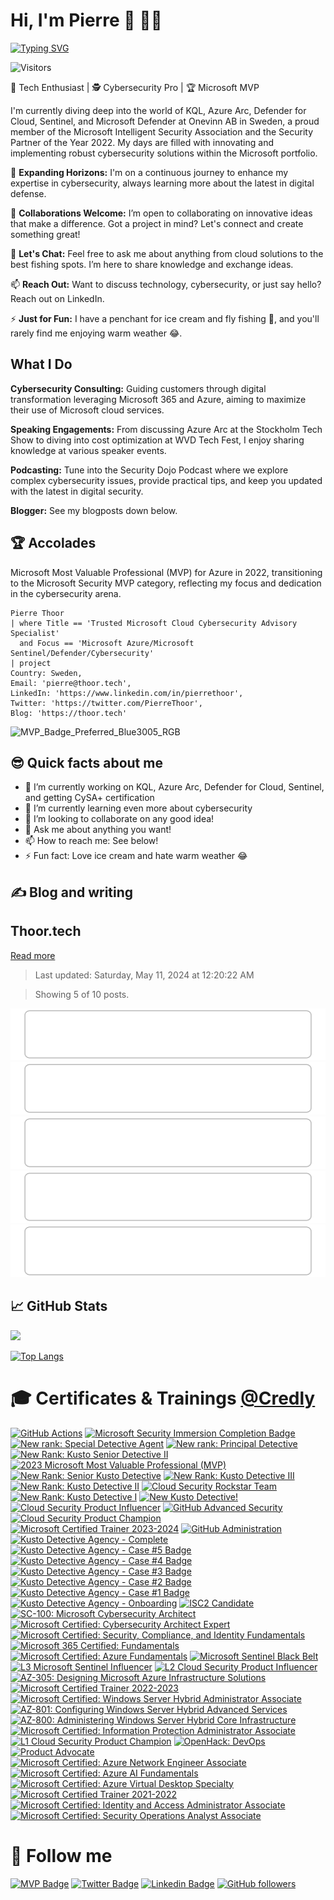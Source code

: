 # Hi, I'm Pierre 👋 👨‍💻

[![Typing SVG](https://readme-typing-svg.demolab.com?font=Fira+Code&pause=1000&width=435&lines=Welcome+to+my+GitHub+profile)](https://git.io/typing-svg)

![Visitors](https://api.visitorbadge.io/api/visitors?path=https%3A%2F%2Fgithub.com%2Fpthoor%2Fpthoor&labelColor=%232ccce4&countColor=%23555555)

🔭 Tech Enthusiast | 🕵️ Cybersecurity Pro | 🏆 Microsoft MVP

I'm currently diving deep into the world of KQL, Azure Arc, Defender for Cloud, Sentinel, and Microsoft Defender at Onevinn AB in Sweden, a proud member of the Microsoft Intelligent Security Association and the Security Partner of the Year 2022. My days are filled with innovating and implementing robust cybersecurity solutions within the Microsoft portfolio.

🌱 **Expanding Horizons:** I'm on a continuous journey to enhance my expertise in cybersecurity, always learning more about the latest in digital defense.

👯 **Collaborations Welcome:** I’m open to collaborating on innovative ideas that make a difference. Got a project in mind? Let's connect and create something great!

💬 **Let's Chat:** Feel free to ask me about anything from cloud solutions to the best fishing spots. I’m here to share knowledge and exchange ideas.

📫 **Reach Out:** Want to discuss technology, cybersecurity, or just say hello? Reach out on LinkedIn.

⚡ **Just for Fun:** I have a penchant for ice cream and fly fishing 🎣, and you'll rarely find me enjoying warm weather 😂.

## What I Do
**Cybersecurity Consulting:** Guiding customers through digital transformation leveraging Microsoft 365 and Azure, aiming to maximize their use of Microsoft cloud services.

**Speaking Engagements:** From discussing Azure Arc at the Stockholm Tech Show to diving into cost optimization at WVD Tech Fest, I enjoy sharing knowledge at various speaker events.

**Podcasting:** Tune into the Security Dojo Podcast where we explore complex cybersecurity issues, provide practical tips, and keep you updated with the latest in digital security.

**Blogger:** See my blogposts down below.

## 🏆 Accolades
Microsoft Most Valuable Professional (MVP) for Azure in 2022, transitioning to the Microsoft Security MVP category, reflecting my focus and dedication in the cybersecurity arena.

```kusto
Pierre Thoor
| where Title == 'Trusted Microsoft Cloud Cybersecurity Advisory Specialist'
  and Focus == 'Microsoft Azure/Microsoft Sentinel/Defender/Cybersecurity' 
| project 
Country: Sweden, 
Email: 'pierre@thoor.tech', 
LinkedIn: 'https://www.linkedin.com/in/pierrethoor',
Twitter: 'https://twitter.com/PierreThoor',
Blog: 'https://thoor.tech'
```

![MVP_Badge_Preferred_Blue3005_RGB](https://user-images.githubusercontent.com/34333810/197189980-e067690f-fc0c-4f2c-b7c6-425bcf53b37d.png)

## 😎 Quick facts about me 

- 🔭 I’m currently working on KQL, Azure Arc, Defender for Cloud, Sentinel, and getting CySA+ certification
- 🌱 I’m currently learning even more about cybersecurity
- 👯 I’m looking to collaborate on any good idea!
- 💬 Ask me about anything you want!
- 📫 How to reach me: See below!
- ⚡ Fun fact: Love ice cream and hate warm weather 😂

## ✍️ Blog and writing
<!-- blog-post-list:start -->
## Thoor.tech



[Read more](/)
> Last updated: Saturday, May 11, 2024 at 12:20:22 AM

> Showing 5 of 10 posts.

[![Deploy and destroy Copilot for Security with Bicep and GitHub Actions](https://raw.githubusercontent.com/pthoor/pthoor/main/blog-posts/Thoor.tech/Deploy_and_destroy_Copilot_for_Security_with_Bicep_and_GitHub_Actions.svg)](/Copilot-for-Security-deploy-and-destroy/)
[![Configure Defender for Cloud workload protections with Azure Policy](https://raw.githubusercontent.com/pthoor/pthoor/main/blog-posts/Thoor.tech/Configure_Defender_for_Cloud_workload_protections_with_Azure_Policy.svg)](/DefenderforCloud-Workload-Protection-With-Azure-Policy/)
[![Demystifying Microsoft Defender for Cloud and Defender CSPM cost](https://raw.githubusercontent.com/pthoor/pthoor/main/blog-posts/Thoor.tech/Demystifying_Microsoft_Defender_for_Cloud_and_Defender_CSPM_cost.svg)](/Demystifying-MDC-and-CSPM-cost/)
[![New Patch Management tool in the cloud - Azure Update Manager (AUM) is now GA](https://raw.githubusercontent.com/pthoor/pthoor/main/blog-posts/Thoor.tech/New_Patch_Management_tool_in_the_cloud_-_Azure_Update_Manager_(AUM)_is_now_GA.svg)](/Azure-Update-Manager-Costs/)
[![Windows Server 2012/2012 R2 - End of support, what to do with Security Updates?](https://raw.githubusercontent.com/pthoor/pthoor/main/blog-posts/Thoor.tech/Windows_Server_2012_2012_R2_-_End_of_support__what_to_do_with_Security_Updates_.svg)](/Windows-Server-2012-ESU/)


<!-- blog-post-list:end -->

## 📈 GitHub Stats
<picture>
<source 
  srcset="https://github-readme-stats.vercel.app/api?username=pthoor&show_icons=true&theme=dark"
  media="(prefers-color-scheme: dark)"
/>
<source
  srcset="https://github-readme-stats.vercel.app/api?username=pthoor&show_icons=true"
  media="(prefers-color-scheme: light), (prefers-color-scheme: no-preference)"
/>
<img src="https://github-readme-stats.vercel.app/api?username=pthoor&show_icons=true" />
</picture>

[![Top Langs](https://github-readme-stats.vercel.app/api/top-langs/?username=pthoor&layout=compact&text_color=daf7dc&bg_color=151515&hide=css,html,php)](https://github.com/pthoor/github-readme-stats)

# 🎓 Certificates & Trainings [@Credly](https://www.credly.com/users/pierre-thoor/badges?sort=-state_updated_at&page=1)
<!--START_SECTION:badges-->

[![GitHub Actions](https://images.credly.com/size/110x110/images/89efc3e7-842b-4790-b09b-9ea5efc71ec3/image.png)](http://www.credly.com/badges/09aa6592-fa75-4070-a484-3fb73c84561a "GitHub Actions")
[![Microsoft Security Immersion Completion Badge](https://images.credly.com/size/110x110/images/693308cf-f47f-41c0-8e71-0f28e4bc6a52/image.png)](http://www.credly.com/badges/7235876c-a64e-4857-90e6-842c0ec02e53 "Microsoft Security Immersion Completion Badge")
[![New rank: Special Detective Agent](https://images.credly.com/size/110x110/images/b096f449-fce1-42d7-be93-e6e1e32e171b/image.png)](http://www.credly.com/badges/871e2a10-01fc-4c8e-82d4-f7665d4b409e "New rank: Special Detective Agent")
[![New rank: Principal Detective](https://images.credly.com/size/110x110/images/8db7e105-c19e-4df8-87a4-ed1d5ccbc32b/image.png)](http://www.credly.com/badges/83e55150-1041-4d57-a375-9a8f240f0263 "New rank: Principal Detective")
[![New Rank: Kusto Senior Detective II](https://images.credly.com/size/110x110/images/2fb50859-656e-4390-b4ca-88bc2b619867/image.png)](http://www.credly.com/badges/4c8dff8f-a40f-42f8-a932-e5067fee5937 "New Rank: Kusto Senior Detective II")
[![2023 Microsoft Most Valuable Professional (MVP)](https://images.credly.com/size/110x110/images/5c687ffb-7ab6-4fd5-bf8c-14f0178acd21/image.png)](http://www.credly.com/badges/c3313322-21ff-417b-9190-fd3722c1fb96 "2023 Microsoft Most Valuable Professional (MVP)")
[![New Rank: Senior Kusto Detective](https://images.credly.com/size/110x110/images/79b22d1d-cb2d-471e-add7-bbe2e1672f61/image.png)](http://www.credly.com/badges/1fe2a960-c4cf-4335-9ad1-8bafca524d76 "New Rank: Senior Kusto Detective")
[![New Rank: Kusto Detective III](https://images.credly.com/size/110x110/images/27c40e7b-98b2-4312-b52c-4454f6c90c52/image.png)](http://www.credly.com/badges/ea1579c4-8842-4827-8565-9e80068949fa "New Rank: Kusto Detective III")
[![New Rank: Kusto Detective II](https://images.credly.com/size/110x110/images/8fc10fee-7b05-4b86-8504-01abf614bcac/image.png)](http://www.credly.com/badges/23be7287-38d4-4f97-886e-0ce6b971ce25 "New Rank: Kusto Detective II")
[![Cloud Security Rockstar Team](https://images.credly.com/size/110x110/images/4ae7bb2a-33ea-43c6-a76a-0b67f2ad12ec/image.png)](http://www.credly.com/badges/3bb3054d-f375-4db8-ab55-e9622200a8a3 "Cloud Security Rockstar Team")
[![New Rank: Kusto Detective I](https://images.credly.com/size/110x110/images/304d7409-3dd5-40b6-ab20-88d3ec012eb1/image.png)](http://www.credly.com/badges/df9d0586-e639-40bc-9284-a0e7164a9c0e "New Rank: Kusto Detective I")
[![New Kusto Detective!](https://images.credly.com/size/110x110/images/1e07abc3-dc08-4320-af38-43824afc659d/image.png)](http://www.credly.com/badges/3d79d28b-4c21-42ca-8578-bac788f914c7 "New Kusto Detective!")
[![Cloud Security Product Influencer](https://images.credly.com/size/110x110/images/0c1eb2a2-25d8-411d-b195-d0c88cf3a3c5/image.png)](http://www.credly.com/badges/087196bf-179c-4035-aa90-063b14dc336b "Cloud Security Product Influencer")
[![GitHub Advanced Security](https://images.credly.com/size/110x110/images/c9ed294b-f8ac-48fa-a8c3-96dab1f110f2/image.png)](http://www.credly.com/badges/28412719-c3d8-4a73-86ef-bea9eb470ffb "GitHub Advanced Security")
[![Cloud Security Product Champion](https://images.credly.com/size/110x110/images/7941cf3f-4295-4553-a57f-f0abf155d24e/image.png)](http://www.credly.com/badges/a729e668-aeb6-4bcd-936c-66fb8d5ce12d "Cloud Security Product Champion")
[![Microsoft Certified Trainer 2023-2024](https://images.credly.com/size/110x110/images/fd6bb2af-2f05-4d9b-a23e-39f8e309a82d/image.png)](http://www.credly.com/badges/3479f01e-13d6-4008-a5af-decb5e9fec18 "Microsoft Certified Trainer 2023-2024")
[![GitHub Administration](https://images.credly.com/size/110x110/images/34880f37-8ec8-4542-a78a-73ba6647208e/image.png)](http://www.credly.com/badges/e7ebc60f-9e40-475f-89d6-34de724248df "GitHub Administration")
[![Kusto Detective Agency - Complete](https://images.credly.com/size/110x110/images/6726e724-5ce8-477e-93f5-6b39d6933273/image.png)](http://www.credly.com/badges/8c8f51b7-e1ba-4213-9f9b-0c16cafe5ceb "Kusto Detective Agency - Complete")
[![Kusto Detective Agency - Case #5 Badge](https://images.credly.com/size/110x110/images/43b452c6-89f2-4649-bb84-19f3166a833e/image.png)](http://www.credly.com/badges/7e3aa69b-5a82-4f8d-8d17-c6e4564c8e89 "Kusto Detective Agency - Case #5 Badge")
[![Kusto Detective Agency - Case #4 Badge](https://images.credly.com/size/110x110/images/e7522dc8-886b-4a5b-9436-535e1adaa5c5/image.png)](http://www.credly.com/badges/24ff3a06-06f1-4532-83e3-3cf0ac9bd38b "Kusto Detective Agency - Case #4 Badge")
[![Kusto Detective Agency - Case #3 Badge](https://images.credly.com/size/110x110/images/9e9311e6-911b-4193-86ae-9b80c8b410fe/image.png)](http://www.credly.com/badges/d729d9af-5445-40d8-b3c0-ceb3d81ca0ee "Kusto Detective Agency - Case #3 Badge")
[![Kusto Detective Agency - Case #2 Badge](https://images.credly.com/size/110x110/images/ba8eb12f-2d57-4e9c-b1da-c395bd1d7fd3/image.png)](http://www.credly.com/badges/a8b01708-cf9c-4e7a-ab70-4c579de7a2f2 "Kusto Detective Agency - Case #2 Badge")
[![Kusto Detective Agency - Case #1 Badge](https://images.credly.com/size/110x110/images/14d53c52-2701-4045-9f89-e5e510eee2fd/image.png)](http://www.credly.com/badges/78b25291-7313-4270-ae93-55e42595e746 "Kusto Detective Agency - Case #1 Badge")
[![Kusto Detective Agency - Onboarding](https://images.credly.com/size/110x110/images/84201552-025f-4b97-81c4-55be4ba896ff/image.png)](http://www.credly.com/badges/93262016-762f-4545-89f8-a8af4072b32e "Kusto Detective Agency - Onboarding")
[![ISC2 Candidate](https://images.credly.com/size/110x110/images/9180921d-4a13-429e-9357-6f9706a554f0/image.png)](http://www.credly.com/badges/6de41b49-1d72-410b-bfe2-b38e95bdcd90 "ISC2 Candidate")
[![SC-100: Microsoft Cybersecurity Architect](https://images.credly.com/size/110x110/images/c34a6df4-c7bd-461b-ac12-deab18ab6804/image.png)](http://www.credly.com/badges/0f483b27-8670-415f-9bed-a8edbbb88b47 "SC-100: Microsoft Cybersecurity Architect")
[![Microsoft Certified: Cybersecurity Architect Expert](https://images.credly.com/size/110x110/images/0ba22331-acf9-4e8a-8ce3-b4cc3d376040/image.png)](http://www.credly.com/badges/25c0d45f-17cf-47ff-afe1-117a45308c1e "Microsoft Certified: Cybersecurity Architect Expert")
[![Microsoft Certified: Security, Compliance, and Identity Fundamentals](https://images.credly.com/size/110x110/images/fc1352af-87fa-4947-ba54-398a0e63322e/security-compliance-and-identity-fundamentals-600x600.png)](http://www.credly.com/badges/1df6d5bc-db65-4a41-b797-e5aef213fc99 "Microsoft Certified: Security, Compliance, and Identity Fundamentals")
[![Microsoft 365 Certified: Fundamentals](https://images.credly.com/size/110x110/images/0c6d9839-f468-4adc-987d-5cfae4a9ee67/image.png)](http://www.credly.com/badges/0521622a-e099-4457-b30d-b7c846d9240b "Microsoft 365 Certified: Fundamentals")
[![Microsoft Certified: Azure Fundamentals](https://images.credly.com/size/110x110/images/be8fcaeb-c769-4858-b567-ffaaa73ce8cf/image.png)](http://www.credly.com/badges/0a9a8d52-421b-4ed5-8c58-c49408e26a6e "Microsoft Certified: Azure Fundamentals")
[![Microsoft Sentinel Black Belt](https://images.credly.com/size/110x110/images/23d9f8d7-d662-4b93-b1b2-2fbe5b9e06e7/CREDLY_Microsoft_Sentinel_Black_Belt_V1.png)](http://www.credly.com/badges/28b47cc0-a5be-41c3-95a3-1237917fc633 "Microsoft Sentinel Black Belt")
[![L3 Microsoft Sentinel Influencer](https://images.credly.com/size/110x110/images/41b63430-ded3-4d19-994c-494e91821d3d/CREDLY_Microsoft_Cloud_Security_Digital_Badges_Sentinel_Influencer.png)](http://www.credly.com/badges/97ae9753-b447-47b1-9bb7-57efdda4a245 "L3 Microsoft Sentinel Influencer")
[![L2 Cloud Security Product Influencer](https://images.credly.com/size/110x110/images/3eaf938e-b1e2-4a1a-b3bf-896e4e00c36b/CREDLY_Microsoft_Cloud_Security_Digital_Badges_Product_Influencer.png)](http://www.credly.com/badges/9816a9d3-6c2e-41d5-926a-fbfa1c63e9c5 "L2 Cloud Security Product Influencer")
[![AZ-305: Designing Microsoft Azure Infrastructure Solutions](https://images.credly.com/size/110x110/images/9d7dc4c0-5681-41fc-b96b-26e9157786d7/image.png)](http://www.credly.com/badges/b88638fe-e44a-475e-96eb-5814aa271fd6 "AZ-305: Designing Microsoft Azure Infrastructure Solutions")
[![Microsoft Certified Trainer 2022-2023](https://images.credly.com/size/110x110/images/bb4156e4-c2e1-4399-b03c-af6feb7a6cc4/image.png)](http://www.credly.com/badges/b0b77e28-1dd8-420f-b965-41df9dbde40b "Microsoft Certified Trainer 2022-2023")
[![Microsoft Certified: Windows Server Hybrid Administrator Associate](https://images.credly.com/size/110x110/images/9383e4b7-dbc0-4618-be67-3cd02fba948a/image.png)](http://www.credly.com/badges/7b440019-2a9f-4186-82c9-80a09ccf21fc "Microsoft Certified: Windows Server Hybrid Administrator Associate")
[![AZ-801: Configuring Windows Server Hybrid Advanced Services](https://images.credly.com/size/110x110/images/cc3c9fd5-123a-439e-a297-e31f40b79aaa/image.png)](http://www.credly.com/badges/58370bab-a107-40e2-844c-7d907a709ff6 "AZ-801: Configuring Windows Server Hybrid Advanced Services")
[![AZ-800: Administering Windows Server Hybrid Core Infrastructure](https://images.credly.com/size/110x110/images/863b781b-4c02-47e9-bb31-11a2a1e2fd79/image.png)](http://www.credly.com/badges/f1ebc244-e189-49a9-8c59-337ca3e38c25 "AZ-800: Administering Windows Server Hybrid Core Infrastructure")
[![Microsoft Certified: Information Protection Administrator Associate](https://images.credly.com/size/110x110/images/c36c96ec-5e83-4a77-868d-aca5e757cb92/information-protection-administrator-associate-600x600.png)](http://www.credly.com/badges/3d60260b-44fe-4b13-aa24-5a84c74b8dd7 "Microsoft Certified: Information Protection Administrator Associate")
[![L1 Cloud Security Product Champion](https://images.credly.com/size/110x110/images/d61f7412-22b1-48e0-802a-53651e31158b/CREDLY_Microsoft_Cloud_Security_Digital_Badges_Product_Champion.png)](http://www.credly.com/badges/b6a33f35-efd5-4001-84fc-27f8aaba08ff "L1 Cloud Security Product Champion")
[![OpenHack: DevOps](https://images.credly.com/size/110x110/images/0384f554-6401-42d2-b494-02a6d2fd3013/DevOps.png)](http://www.credly.com/badges/ef3e30cb-5b02-469e-a576-6a8be4adeaf8 "OpenHack: DevOps")
[![Product Advocate](https://images.credly.com/size/110x110/images/fc9813bf-dc40-4491-aa49-78e7111f534f/Microsoft_Cloud_Security_Digital_Badge_Product_Advocate_2021.png)](http://www.credly.com/badges/bcbd568d-d00e-449d-9190-8b8ce084640c "Product Advocate")
[![Microsoft Certified: Azure Network Engineer Associate](https://images.credly.com/size/110x110/images/c3a2e51d-7984-48cc-a4cb-88d4e8487037/azure-network-engineer-associate-600x600.png)](http://www.credly.com/badges/e21d4882-93a7-499d-837d-d0979a63c4f0 "Microsoft Certified: Azure Network Engineer Associate")
[![Microsoft Certified: Azure AI Fundamentals](https://images.credly.com/size/110x110/images/4136ced8-75d5-4afb-8677-40b6236e2672/azure-ai-fundamentals-600x600.png)](http://www.credly.com/badges/52e2944f-b6eb-4560-918a-6806aeff3b79 "Microsoft Certified: Azure AI Fundamentals")
[![Microsoft Certified: Azure Virtual Desktop Specialty](https://images.credly.com/size/110x110/images/ea009208-e2d6-432e-bbf6-d34d28b0835f/azure-virtual-desktop-specialty-600x600.png)](http://www.credly.com/badges/b9823945-dc41-432b-ba8a-ca265c249cb1 "Microsoft Certified: Azure Virtual Desktop Specialty")
[![Microsoft Certified Trainer 2021-2022](https://images.credly.com/size/110x110/images/a6ea4416-4f34-4a85-bc24-eb3fe32fd241/MCT-Microsoft_Certified_Trainer-600x600.png)](http://www.credly.com/badges/808934f5-ff9c-4eff-b792-2cb79b82f373 "Microsoft Certified Trainer 2021-2022")
[![Microsoft Certified: Identity and Access Administrator Associate](https://images.credly.com/size/110x110/images/91295436-0704-4b98-8e1a-ef5f937bda21/identity-and-access-administrator-associate-600x600.png)](http://www.credly.com/badges/2e79b7db-8dee-4d08-ad5c-5d8d466faa8b "Microsoft Certified: Identity and Access Administrator Associate")
[![Microsoft Certified: Security Operations Analyst Associate](https://images.credly.com/size/110x110/images/7e75516f-5149-4d19-8d09-aa3dab4907cb/security-operations-analyst-associate-600x600.png)](http://www.credly.com/badges/9eb73d01-3320-4113-a2fe-e444d8ff8071 "Microsoft Certified: Security Operations Analyst Associate")
<!--END_SECTION:badges-->

# 🔔 Follow me
[![MVP Badge](https://img.shields.io/badge/-Microsoft-blue?style=flat-square&logo=Microsoft&logoColor=white&link=https://mvp.microsoft.com/en-us/PublicProfile/5004683)](https://mvp.microsoft.com/en-us/PublicProfile/5004683)
[![Twitter Badge](https://img.shields.io/twitter/follow/PierreThoor?style=social)](https://twitter.com/PierreThoor)
[![Linkedin Badge](https://img.shields.io/badge/-PierreThoor-blue?style=flat-square&logo=Linkedin&logoColor=white&link=https://www.linkedin.com/in/pierrethoor/)](https://www.linkedin.com/in/pierrethoor/) 
[![GitHub followers](https://img.shields.io/github/followers/pthoor?label=Follow&style=social)](https://github.com/pthoor/?tab=follow)
